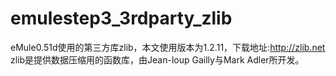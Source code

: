 # emulestep3_3rdparty_zlib
eMule0.51d使用的第三方库zlib，本文使用版本为1.2.11，下载地址:http://zlib.net zlib是提供数据压缩用的函数库，由Jean-loup Gailly与Mark Adler所开发。
